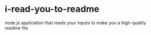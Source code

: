 # i-read-you-to-readme
node.js application that reads your inputs to make you a high-quality readme file
